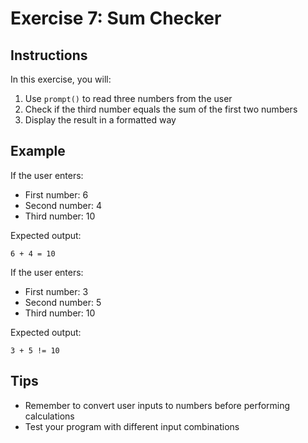 # Exercise 7: Sum Checker

## Instructions
In this exercise, you will:
1. Use `prompt()` to read three numbers from the user
2. Check if the third number equals the sum of the first two numbers
3. Display the result in a formatted way

## Example
If the user enters:
- First number: 6
- Second number: 4
- Third number: 10

Expected output:
```
6 + 4 = 10
```

If the user enters:
- First number: 3
- Second number: 5
- Third number: 10

Expected output:
```
3 + 5 != 10
```

## Tips
- Remember to convert user inputs to numbers before performing calculations
- Test your program with different input combinations 